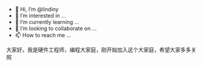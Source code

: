 - 👋 Hi, I’m @lindiny
- 👀 I’m interested in ...
- 🌱 I’m currently learning ...
- 💞️ I’m looking to collaborate on ...
- 📫 How to reach me ...

<!---
lindiny/lindiny is a ✨ special ✨ repository because its `README.md` (this file) appears on your GitHub profile.
You can click the Preview link to take a look at your changes.
--->
大家好，我是硬件工程师，编程大家庭，刚开始加入这个大家庭，希望大家多多关照
